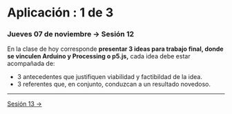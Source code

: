 # Aplicación : 1 de 3

### Jueves 07 de noviembre → Sesión 12

En la clase de hoy corresponde **presentar 3 ideas para trabajo final, donde se vinculen Arduino y Processing o p5.js,** cada idea debe estar acompañada de: 

- 3 antecedentes que justifiquen viabilidad y factibildad de la idea.
- 3 referentes que, en conjunto, conduzcan a un resultado novedoso. 

-----------

[Sesión 13 →](https://github.com/profesorfaco/AUD5V0010-2019-2/tree/gh-pages/sesion-13)

